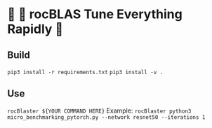 # 🎸 🤘 rocBLAS Tune Everything Rapidly 🤷
## Build
`pip3 install -r requirements.txt`
`pip3 install -v .`
## Use
`rocBlaster ${YOUR COMMAND HERE}`
Example:
`rocBlaster python3 micro_benchmarking_pytorch.py --network resnet50 --iterations 1`
